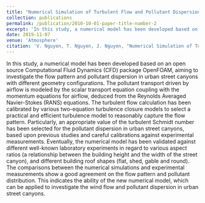```yaml
---
title: "Numerical Simulation of Turbulent Flow and Pollutant Dispersion in Urban Street Canyons"
collection: publications
permalink: /publication/2010-10-01-paper-title-number-2
excerpt: 'In this study, a numerical model has been developed based on an open source Computational Fluid Dynamics (CFD) package OpenFOAM, aiming to investigate the flow pattern and pollutant dispersion in urban street canyons with different geometry configurations.'
date: 2019-11-07
venue: 'Atmosphere'
citation: 'V. Nguyen, T. Nguyen, J. Nguyen, "Numerical Simulation of Turbulent Flow and Pollutant Dispersion in Urban Street Canyons," Atmosphere, vol 10(11), pp. 683-713, 2019, doi: doi.org/10.3390/atmos10110683'
---
```


In this study, a numerical model has been developed based on an open source Computational Fluid Dynamics (CFD) package OpenFOAM, aiming to investigate the flow pattern and pollutant dispersion in urban street canyons with different geometry configurations. The pollutant transport driven by airflow is modeled by the scalar transport equation coupling with the momentum equations for airflow, deduced from the Reynolds Averaged Navier-Stokes (RANS) equations. The turbulent flow calculation has been calibrated by various two-equation turbulence closure models to select a practical and efficient turbulence model to reasonably capture the flow pattern. Particularly, an appropriate value of the turbulent Schmidt number has been selected for the pollutant dispersion in urban street canyons, based upon previous studies and careful calibrations against experimental measurements. Eventually, the numerical model has been validated against different well-known laboratory experiments in regard to various aspect ratios (a relationship between the building height and the width of the street canyon), and different building roof shapes (flat, shed, gable and round). The comparisons between the numerical simulations and experimental measurements show a good agreement on the flow pattern and pollutant distribution. This indicates the ability of the new numerical model, which can be applied to investigate the wind flow and pollutant dispersion in urban street canyons.
